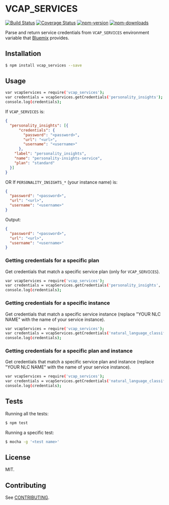 # VCAP_SERVICES

[![Build Status](https://travis-ci.org/germanattanasio/vcap_services.svg?branch=master)](http://travis-ci.org/germanattanasio/vcap_services)
[![Coverage Status](https://coveralls.io/repos/germanattanasio/vcap_services/badge.svg?branch=master&service=github)](https://coveralls.io/github/germanattanasio/vcap_services?branch=master)
[![npm-version](https://img.shields.io/npm/v/vcap_services.svg)](https://www.npmjs.com/package/vcap_services)
[![npm-downloads](https://img.shields.io/npm/dm/vcap_services.svg)](https://www.npmjs.com/package/vcap_services)

Parse and return service credentials from `VCAP_SERVICES` environment variable that [Bluemix] provides.

## Installation

```sh
$ npm install vcap_services --save
```

## Usage

```sh
var vcapServices = require('vcap_services');
var credentials = vcapServices.getCredentials('personality_insights');
console.log(credentials);
```

If `VCAP_SERVICES` is:
```json
{
  "personality_insights": [{
      "credentials": {
        "password": "<password>",
        "url": "<url>",
        "username": "<username>"
      },
    "label": "personality_insights",
    "name": "personality-insights-service",
    "plan": "standard"
  }]
}
```

OR If `PERSONALITY_INSIGHTS_*` (your instance name) is:
```json
{
  "password": "<password>",
  "url": "<url>",
  "username": "<username>"
}
```


Output:
```json
{
  "password": "<password>",
  "url": "<url>",
  "username": "<username>"
}
```

### Getting credentials for a specific plan

Get credentials that match a specific service plan (only for `VCAP_SERVICES`).
```sh
var vcapServices = require('vcap_services');
var credentials = vcapServices.getCredentials('personality_insights', 'standard');
console.log(credentials);
```

### Getting credentials for a specific instance
Get credentials that match a specific service instance (replace "YOUR NLC NAME" with the name of your service instance).
```sh
var vcapServices = require('vcap_services');
var credentials = vcapServices.getCredentials('natural_language_classifier', null, 'YOUR NLC NAME');
console.log(credentials);
```

### Getting credentials for a specific plan and instance
Get credentials that match a specific service plan and instance (replace "YOUR NLC NAME" with the name of your service instance).
```sh
var vcapServices = require('vcap_services');
var credentials = vcapServices.getCredentials('natural_language_classifier', 'standard', 'YOUR NLC NAME');
console.log(credentials);
```

## Tests
Running all the tests:
```sh
$ npm test
```

Running a specific test:
```sh
$ mocha -g '<test name>'
```


## License

MIT.

## Contributing
See [CONTRIBUTING](https://github.com/germanattanasio/vcap_services/blob/master/CONTRIBUTING.md).

[Bluemix]: http://bluemix.net/
